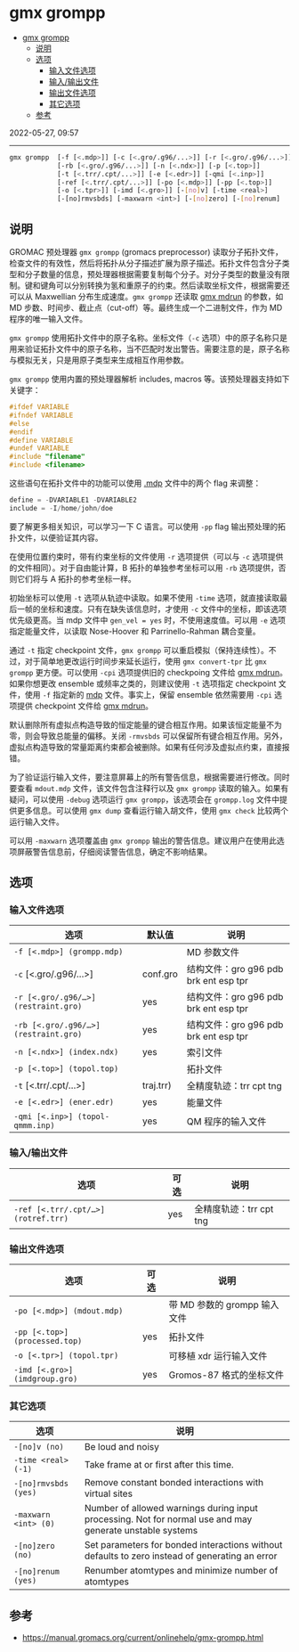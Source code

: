 # gmx grompp

- [gmx grompp](#gmx-grompp)
  - [说明](#说明)
  - [选项](#选项)
    - [输入文件选项](#输入文件选项)
    - [输入/输出文件](#输入输出文件)
    - [输出文件选项](#输出文件选项)
    - [其它选项](#其它选项)
  - [参考](#参考)

2022-05-27, 09:57
****

```sh
gmx grompp  [-f [<.mdp>]] [-c [<.gro/.g96/...>]] [-r [<.gro/.g96/...>]]
            [-rb [<.gro/.g96/...>]] [-n [<.ndx>]] [-p [<.top>]]
            [-t [<.trr/.cpt/...>]] [-e [<.edr>]] [-qmi [<.inp>]]
            [-ref [<.trr/.cpt/...>]] [-po [<.mdp>]] [-pp [<.top>]]
            [-o [<.tpr>]] [-imd [<.gro>]] [-[no]v] [-time <real>]
            [-[no]rmvsbds] [-maxwarn <int>] [-[no]zero] [-[no]renum]
```

## 说明

GROMAC 预处理器 `gmx grompp` (gromacs preprocessor) 读取分子拓扑文件，检查文件的有效性，然后将拓扑从分子描述扩展为原子描述。拓扑文件包含分子类型和分子数量的信息，预处理器根据需要复制每个分子。对分子类型的数量没有限制。键和键角可以分别转换为氢和重原子的约束。然后读取坐标文件，根据需要还可以从 Maxwellian 分布生成速度。`gmx grompp` 还读取 [gmx mdrun](gmx_mdrun.md) 的参数，如 MD 步数、时间步、截止点（cut-off）等。最终生成一个二进制文件，作为 MD 程序的唯一输入文件。

`gmx grompp` 使用拓扑文件中的原子名称。坐标文件（`-c` 选项）中的原子名称只是用来验证拓扑文件中的原子名称，当不匹配时发出警告。需要注意的是，原子名称与模拟无关，只是用原子类型来生成相互作用参数。

`gmx grompp` 使用内置的预处理器解析 includes, macros 等。该预处理器支持如下关键字：

```c
#ifdef VARIABLE
#ifndef VARIABLE
#else
#endif
#define VARIABLE
#undef VARIABLE
#include "filename"
#include <filename>
```

这些语句在拓扑文件中的功能可以使用 [.mdp](../5_参考手册/7_file_formats.md#mdp) 文件中的两个 flag 来调整：

```c
define = -DVARIABLE1 -DVARIABLE2
include = -I/home/john/doe
```

要了解更多相关知识，可以学习一下 C 语言。可以使用 `-pp` flag 输出预处理的拓扑文件，以便验证其内容。

在使用位置约束时，带有约束坐标的文件使用 `-r` 选项提供（可以与 `-c` 选项提供的文件相同）。对于自由能计算，B 拓扑的单独参考坐标可以用 `-rb` 选项提供，否则它们将与 A 拓扑的参考坐标一样。

初始坐标可以使用 `-t` 选项从轨迹中读取。如果不使用 `-time` 选项，就直接读取最后一帧的坐标和速度。只有在缺失该信息时，才使用 `-c` 文件中的坐标，即该选项优先级更高。当 mdp 文件中 `gen_vel = yes` 时，不使用速度值。可以用 `-e` 选项指定能量文件，以读取 Nose-Hoover 和 Parrinello-Rahman 耦合变量。

通过 `-t` 指定 checkpoint 文件，`gmx grompp` 可以重启模拟（保持连续性）。不过，对于简单地更改运行时间步来延长运行，使用 `gmx convert-tpr` 比 `gmx grompp` 更方便。可以使用 `-cpi` 选项提供旧的 checkpoing 文件给 [gmx mdrun](gmx_mdrun.md)。如果你想更改 ensemble 或频率之类的，则建议使用 `-t` 选项指定 checkpoint 文件，使用 `-f` 指定新的 [mdp](../5_参考手册/7_file_formats.md#mdp) 文件。事实上，保留 ensemble 依然需要用 `-cpi` 选项提供 checkpoint 文件给 [gmx mdrun](gmx_mdrun.md)。

默认删除所有虚拟点构造导致的恒定能量的键合相互作用。如果该恒定能量不为零，则会导致总能量的偏移。关闭 `-rmvsbds` 可以保留所有键合相互作用。另外，虚拟点构造导致的常量距离约束都会被删除。如果有任何涉及虚拟点约束，直接报错。

为了验证运行输入文件，要注意屏幕上的所有警告信息，根据需要进行修改。同时要查看 `mdout.mdp` 文件，该文件包含注释行以及 `gmx grompp` 读取的输入。如果有疑问，可以使用 `-debug` 选项运行 `gmx grompp`，该选项会在 `grompp.log` 文件中提供更多信息。可以使用 `gmx dump` 查看运行输入胡文件，使用 `gmx check` 比较两个运行输入文件。

可以用 `-maxwarn` 选项覆盖由 `gmx grompp` 输出的警告信息。建议用户在使用此选项屏蔽警告信息前，仔细阅读警告信息，确定不影响结果。

## 选项

### 输入文件选项

|选项|默认值|说明|
|---|---|---|
|`-f [<.mdp>] (grompp.mdp)`||MD 参数文件|
|`-c` [<.gro/.g96/…>]|conf.gro|结构文件：gro g96 pdb brk ent esp tpr|
|`-r [<.gro/.g96/…>] (restraint.gro)`|yes|结构文件：gro g96 pdb brk ent esp tpr|
|`-rb [<.gro/.g96/…>] (restraint.gro)`|yes|结构文件：gro g96 pdb brk ent esp tpr|
|`-n [<.ndx>] (index.ndx)`|yes|索引文件|
|`-p [<.top>] (topol.top)`||拓扑文件|
|`-t` [<.trr/.cpt/…>]|traj.trr)|全精度轨迹：trr cpt tng|
|`-e [<.edr>] (ener.edr)`|yes|能量文件|
|`-qmi [<.inp>] (topol-qmmm.inp)`|yes|QM 程序的输入文件|

### 输入/输出文件

|选项|可选|说明|
|---|---|---|
|`-ref [<.trr/.cpt/…>] (rotref.trr)`|yes|全精度轨迹：trr cpt tng|

### 输出文件选项

|选项|可选|说明|
|---|---|---|
|`-po [<.mdp>] (mdout.mdp)`||带 MD 参数的 grompp 输入文件|
|`-pp [<.top>] (processed.top)`|yes|拓扑文件|
|`-o [<.tpr>] (topol.tpr)`||可移植 xdr 运行输入文件|
|`-imd [<.gro>] (imdgroup.gro)`|yes|Gromos-87 格式的坐标文件|

### 其它选项

|选项|说明|
|---|---|
|`-[no]v (no)`|Be loud and noisy|
|`-time <real> (-1)`|Take frame at or first after this time.|
|`-[no]rmvsbds (yes)`|Remove constant bonded interactions with virtual sites|
|`-maxwarn <int> (0)`|Number of allowed warnings during input processing. Not for normal use and may generate unstable systems|
`-[no]zero (no)`|Set parameters for bonded interactions without defaults to zero instead of generating an error|
|`-[no]renum (yes)`|Renumber atomtypes and minimize number of atomtypes|

## 参考

- https://manual.gromacs.org/current/onlinehelp/gmx-grompp.html
